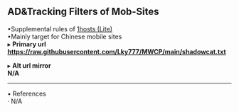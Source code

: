 ##  AD&Tracking Filters of Mob-Sites  

•Supplemental rules of [1hosts (Lite)](https://github.com/badmojr/1Hosts/)  
•Mainly target for Chinese mobile sites  
▸ **Primary url**  
**https://raw.githubusercontent.com/Lky777/MWCP/main/shadowcat.txt**  

▸ **Alt url mirror**  
**N/A**   

___
• References  
· N/A
